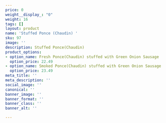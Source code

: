 ```yaml
---
price: 0
weight__display_: "0"
weight: 16
tags: []
layout: product
name: 'Stuffed Ponce (Chaudin) '
sku: 97
image: ''
description: Stuffed Ponce(Chaudin)
product_options:
- option_name: Fresh Ponce(Chaudin) stuffed with Green Onion Sausage
  option_price: 22.49
- option_name: Smoked Ponce(Chaudin) stuffed with Green Onion Sausage
  option_price: 23.49
meta_title: ''
meta_description: ''
social_image: ''
canonical: ''
banner_image: ''
banner_format: ''
banner_class: ''
banner_alt: ''

---
```

